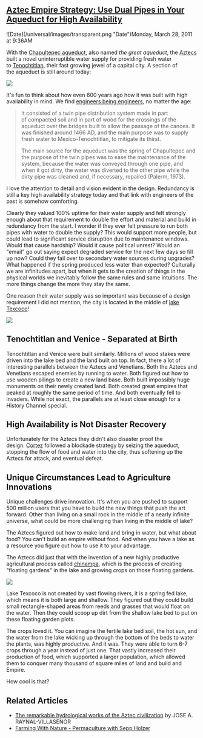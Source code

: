 ## [Aztec Empire Strategy: Use Dual Pipes in Your Aqueduct for High Availability](/blog/2011/3/28/aztec-empire-strategy-use-dual-pipes-in-your-aqueduct-for-hi.html)

<div class="journal-entry-tag journal-entry-tag-post-title"><span class="posted-on">![Date](/universal/images/transparent.png "Date")Monday, March 28, 2011 at 9:36AM</span></div>

<div class="body">

With the [Chapultepec aqueduct](http://en.wikipedia.org/wiki/Chapultepec_aqueduct), also named _the great aqueduct_, the [Aztecs](http://en.wikipedia.org/wiki/Aztec) built a novel uninterruptible water supply for providing fresh water to [Tenochtitlan](http://en.wikipedia.org/wiki/Tenochtitlan), their fast growing jewel of a capital city. A section of the aqueduct is still around today: 

<span class="full-image-inline ssNonEditable"><span>![](http://farm6.static.flickr.com/5053/5563439058_e26d5c8c2e.jpg)</span></span>

It's fun to think about how even 600 years ago how it was built with high availability in mind. We find [engineers being engineers](http://iahs.info/redbooks/a164/iahs_164_0003.pdf), no matter the age:

> It consisted of a twin pipe distribution system made in part of compacted soil and in part of wood for the crossings of the aqueduct over the bridges built to allow the passage of the canoes. It was finished around 1466 AD, and the main purpose was to supply fresh water to Mexico-Tenochtitlan, to mitigate its thirst.
> 
> The main source for the aqueduct was the spring of Chapultepec and the purpose of the twin pipes was to ease the maintenance of the system, because the water was conveyed through one pipe, and when it got dirty, the water was diverted to the other pipe while the dirty pipe was cleaned and, if necessary, repaired (Palerm, 1973).

I love the attention to detail and vision evident in the design. Redundancy is still a key high availability strategy today and that link with engineers of the past is somehow comforting.

Clearly they valued 100% uptime for their water supply and felt strongly enough about that requirement to double the effort and material and build in redundancy from the start. I wonder if they ever felt pressure to run both pipes with water to double the supply? This would support more people, but could lead to significant service disruption due to maintenance windows. Would that cause hardship? Would it cause political unrest? Would an "email" go out saying expect degraded service for the next few days so fill up now? Could they fail over to secondary water sources during upgrades? What happened if the spring produced less water than expected? Culturally we are infinitudes apart, but when it gets to the creation of things in the physical worlds we inevitably follow the same rules and same intuitions. The more things change the more they stay the same. 

One reason their water supply was so important was because of a design requirement I did not mention, the city is located in the middle of [lake Texcoco](http://en.wikipedia.org/wiki/Lake_Texcoco)!

<span class="full-image-block ssNonEditable"><span>![](http://farm6.static.flickr.com/5301/5562885409_c21c6185e2.jpg?__SQUARESPACE_CACHEVERSION=1301205187910)</span></span>

## Tenochtitlan and Venice - Separated at Birth

Tenochtitlan and Venice were built similarly. Millions of wood stakes were driven into the lake bed and the land built on top. In fact, there a lot of interesting parallels between the Aztecs and Venetians. Both the Aztecs and Venetians escaped enemies by running to water. Both figured out how to use wooden pilings to create a new land base. Both built impossibly huge monuments on their newly created land. Both created great empires that peaked at roughly the same period of time. And both eventually fell to invaders. While not exact, the parallels are at least close enough for a History Channel special. 

## High Availability is Not Disaster Recovery

Unfortunately for the Aztecs they didn't also disaster proof the design. [Cortez](http://en.wikipedia.org/wiki/Hern%C3%A1n_Cort%C3%A9s) followed a blockade strategy by seizing the aqueduct, stopping the flow of food and water into the city, thus softening up the Aztecs for attack, and eventual defeat.

## Unique Circumstances Lead to Agriculture Innovations

Unique challenges drive innovation. It's when you are pushed to support 500 million users that you have to build the new things that push the art forward. Other than living on a small rock in the middle of a nearly infinite universe, what could be more challenging than living in the middle of lake?

The Aztecs figured out how to make land and bring in water, but what about food? You can't build an empire without food. And when you have a lake as a resource you figure out how to use it to your advantage.

The Aztecs did just that with the invention of a new highly productive agricultural process called [chinampa](http://en.wikipedia.org/wiki/Chinampa), which is the process of creating "floating gardens" in the lake and growing crops on those floating gardens.

<span class="full-image-block ssNonEditable"><span>![](http://farm6.static.flickr.com/5134/5563460974_02d3a7d8ca.jpg?__SQUARESPACE_CACHEVERSION=1301205548455)</span></span>

Lake Texcoco is not created by vast flowing rivers, it is a spring fed lake, which means it is both large and shallow. They figured out they could build small rectangle-shaped areas from reeds and grasses that would float on the water. Then they could scoop up dirt from the shallow lake bed to put on these floating garden plots.

The crops loved it. You can imagine the fertile lake bed soil, the hot sun, and the water from the lake wicking up through the bottom of the beds to water the plants, was highly productive. And it was. They were able to turn 6-7 crops through a year instead of just one. That vastly increased their production of food, which supported a larger population, which allowed them to conquer many thousand of square miles of land and build and Empire.

How cool is that?

## Related Articles

*   [The remarkable hydrological works of the Aztec civilization](http://iahs.info/redbooks/a164/iahs_164_0003.pdf) by JOSE A. RAYNAL-VILLASENOR
*   [Farming With Nature - Permaculture with Sepp Holzer](http://www.youtube.com/watch?v=Bw7mQZHfFVE)

</div>